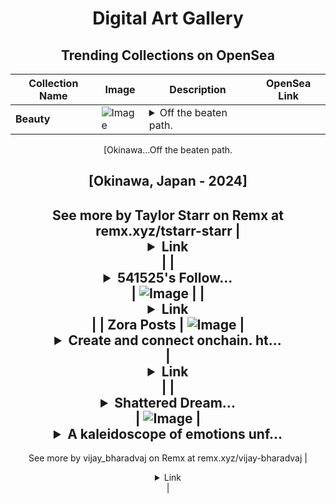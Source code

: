 <div align="center">

# Digital Art Gallery

## Trending Collections on OpenSea

| Collection Name                       | Image                                                                                     | Description                       | OpenSea Link                                                                                          |
|---------------------------------------|-------------------------------------------------------------------------------------------|-----------------------------------|--------------------------------------------------------------------------------------------------------|
| **Beauty** | ![Image](https://i.seadn.io/s/raw/files/206d78e989011fe7321980abd7591d0f.jpg?w=500&auto=format?w=200&auto=format) | <details><summary>Off the beaten path.

[Okinawa...</summary>Off the beaten path.

[Okinawa, Japan - 2024]
--
See more by Taylor Starr on Remx at remx.xyz/tstarr-starr</details> | <details><summary>Link</summary>[Beauty](https://opensea.io/collection/beauty-592)</details> |
| **<details><summary>541525's Follow...</summary>541525's Follower</details>** | ![Image](https://i.seadn.io/s/raw/files/19f9f090920392cc3650cbdf4361755b.png?w=500&auto=format?w=200&auto=format) |  | <details><summary>Link</summary>[541525's Follower](https://opensea.io/collection/541525-s-follower)</details> |
| **Zora Posts** | ![Image](https://i.seadn.io/s/raw/files/d2bcde1ca41bdd49ec0fadd238edc57b.png?w=500&auto=format?w=200&auto=format) | <details><summary>Create and connect onchain. ht...</summary>Create and connect onchain. https://zora.co</details> | <details><summary>Link</summary>[Zora Posts](https://opensea.io/collection/zora-posts-10005)</details> |
| **<details><summary>Shattered Dream...</summary>Shattered Dreams</details>** | ![Image](https://i.seadn.io/s/raw/files/094f4334cacbe86659e6a348965ae69d.jpg?w=500&auto=format?w=200&auto=format) | <details><summary>A kaleidoscope of emotions unf...</summary>A kaleidoscope of emotions unfolds in Shattered Dreams, where fragments of light and shadow collide in a dynamic dance of color and texture. What dreams does this evoke in you?
--
See more by vijay_bharadvaj on Remx at remx.xyz/vijay-bharadvaj</details> | <details><summary>Link</summary>[Shattered Dreams](https://opensea.io/collection/shattered-dreams-8)</details> |

</div>